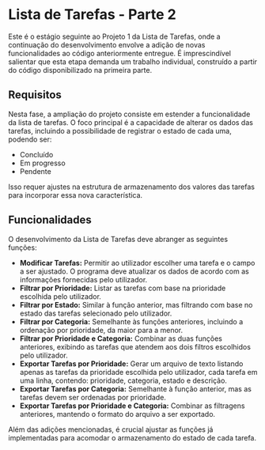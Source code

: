 # Lista de Tarefas - Parte 2

Este é o estágio seguinte ao Projeto 1 da Lista de Tarefas, onde a continuação do desenvolvimento envolve a adição de novas funcionalidades ao código anteriormente entregue. É imprescindível salientar que esta etapa demanda um trabalho individual, construído a partir do código disponibilizado na primeira parte.

## Requisitos

Nesta fase, a ampliação do projeto consiste em estender a funcionalidade da lista de tarefas. O foco principal é a capacidade de alterar os dados das tarefas, incluindo a possibilidade de registrar o estado de cada uma, podendo ser:

- Concluído
- Em progresso
- Pendente

Isso requer ajustes na estrutura de armazenamento dos valores das tarefas para incorporar essa nova característica.

## Funcionalidades

O desenvolvimento da Lista de Tarefas deve abranger as seguintes funções:

- **Modificar Tarefas:** Permitir ao utilizador escolher uma tarefa e o campo a ser ajustado. O programa deve atualizar os dados de acordo com as informações fornecidas pelo utilizador.
- **Filtrar por Prioridade:** Listar as tarefas com base na prioridade escolhida pelo utilizador.
- **Filtrar por Estado:** Similar à função anterior, mas filtrando com base no estado das tarefas selecionado pelo utilizador.
- **Filtrar por Categoria:** Semelhante às funções anteriores, incluindo a ordenação por prioridade, da maior para a menor.
- **Filtrar por Prioridade e Categoria:** Combinar as duas funções anteriores, exibindo as tarefas que atendem aos dois filtros escolhidos pelo utilizador.
- **Exportar Tarefas por Prioridade:** Gerar um arquivo de texto listando apenas as tarefas da prioridade escolhida pelo utilizador, cada tarefa em uma linha, contendo: prioridade, categoria, estado e descrição.
- **Exportar Tarefas por Categoria:** Semelhante à função anterior, mas as tarefas devem ser ordenadas por prioridade.
- **Exportar Tarefas por Prioridade e Categoria:** Combinar as filtragens anteriores, mantendo o formato do arquivo a ser exportado.

Além das adições mencionadas, é crucial ajustar as funções já implementadas para acomodar o armazenamento do estado de cada tarefa.
